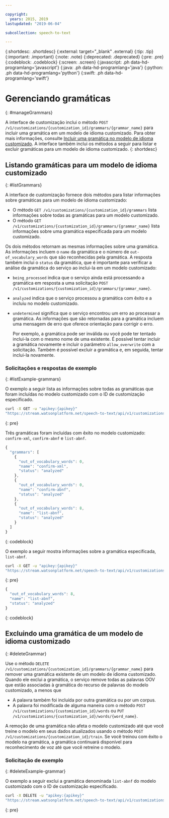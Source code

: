 ```yaml
---

copyright:
  years: 2015, 2019
lastupdated: "2019-06-04"

subcollection: speech-to-text

---
```


{:shortdesc: .shortdesc}
{:external: target="_blank" .external}
{:tip: .tip}
{:important: .important}
{:note: .note}
{:deprecated: .deprecated}
{:pre: .pre}
{:codeblock: .codeblock}
{:screen: .screen}
{:javascript: .ph data-hd-programlang='javascript'}
{:java: .ph data-hd-programlang='java'}
{:python: .ph data-hd-programlang='python'}
{:swift: .ph data-hd-programlang='swift'}

# Gerenciando gramáticas
{: #manageGrammars}

A interface de customização inclui o método `POST /v1/customizations/{customization_id}/grammars/{grammar_name}` para incluir uma gramática em um modelo de idioma customizado. Para obter mais informações, consulte [Incluir uma gramática no modelo de idioma customizado](/docs/services/speech-to-text?topic=speech-to-text-grammarAdd#addGrammar). A interface também inclui os métodos a seguir para listar e excluir gramáticas para um modelo de idioma customizado.
{: shortdesc}

## Listando gramáticas para um modelo de idioma customizado
{: #listGrammars}

A interface de customização fornece dois métodos para listar informações sobre gramáticas para um modelo de idioma customizado:

-   O método `GET /v1/customizations/{customization_id}/grammars` lista informações sobre todas as gramáticas para um modelo customizado.
-   O método `GET /v1/customizations/{customization_id}/grammars/{grammar_name}` lista informações sobre uma gramática especificada para um modelo customizado.

Os dois métodos retornam as mesmas informações sobre uma gramática. As informações incluem o `name` da gramática e o número de `out-of_vocabulary_words` que são reconhecidas pela gramática. A resposta também inclui o `status` da gramática, que é importante para verificar a análise da gramática do serviço ao inclui-la em um modelo customizado:

-   `being_processed` indica que o serviço ainda está processando a gramática em resposta a uma solicitação `POST /v1/customizations/{customization_id}/grammars/{grammar_name}`.
-   `analyzed` indica que o serviço processou a gramática com êxito e a incluiu no modelo customizado.
-   `undetermined` significa que o serviço encontrou um erro ao processar a gramática. As informações que são retornadas para a gramática incluem uma mensagem de erro que oferece orientação para corrigir o erro.

    Por exemplo, a gramática pode ser inválida ou você pode ter tentado inclui-la com o mesmo nome de uma existente. É possível tentar incluir a gramática novamente e incluir o parâmetro `allow_overwrite` com a solicitação. Também é possível excluir a gramática e, em seguida, tentar inclui-la novamente.

### Solicitações e respostas de exemplo
{: #listExample-grammars}

O exemplo a seguir lista as informações sobre todas as gramáticas que foram incluídas no modelo customizado com o ID de customização especificado.

```bash
curl -X GET -u "apikey:{apikey}"
"https://stream.watsonplatform.net/speech-to-text/api/v1/customizations/{customization_id}/grammars"
```
{: pre}

Três gramáticas foram incluídas com êxito no modelo customizado: `confirm-xml`, `confirm-abnf` e `list-abnf`.

```javascript
{
  "grammars": [
    {
      "out_of_vocabulary_words": 0,
      "name": "confirm-xml",
      "status": "analyzed"
    },
    {
      "out_of_vocabulary_words": 0,
      "name": "confirm-abnf",
      "status": "analyzed"
    },
    {
      "out_of_vocabulary_words": 8,
      "name": "list-abnf",
      "status": "analyzed"
    }
  ]
}
```
{: codeblock}

O exemplo a seguir mostra informações sobre a gramática especificada, `list-abnf`.

```bash
curl -X GET -u "apikey:{apikey}"
"https://stream.watsonplatform.net/speech-to-text/api/v1/customizations/{customization_id}/grammars/list-abnf"
```
{: pre}

```javascript
{
  "out_of_vocabulary_words": 8,
  "name": "list-abnf",
  "status": "analyzed"
}
```
{: codeblock}

## Excluindo uma gramática de um modelo de idioma customizado
{: #deleteGrammar}

Use o método `DELETE /v1/customizations/{customization_id}/grammars/{grammar_name}` para remover uma gramática existente de um modelo de idioma customizado. Quando ele exclui a gramática, o serviço remove todas as palavras OOV que estão associadas à gramática do recurso de palavras do modelo customizado, a menos que

-   A palavra também foi incluída por outra gramática ou por um corpus.
-   A palavra foi modificada de alguma maneira com o método `POST /v1/customizations/{customization_id}/words` ou `PUT /v1/customizations/{customization_id}/words/{word_name}`.

A remoção de uma gramática não afeta o modelo customizado até que você treine o modelo em seus dados atualizados usando o método `POST /v1/customizations/{customization_id}/train`. Se você treinou com êxito o modelo na gramática, a gramática continuará disponível para reconhecimento de voz até que você retreine o modelo.

### Solicitação de exemplo
{: #deleteExample-grammar}

O exemplo a seguir exclui a gramática denominada `list-abnf` do modelo customizado com o ID de customização especificado.

```bash
curl -X DELETE -u "apikey:{apikey}"
"https://stream.watsonplatform.net/speech-to-text/api/v1/customizations/ {customization_id}/grammars/list-abnf"
```
{: pre}
